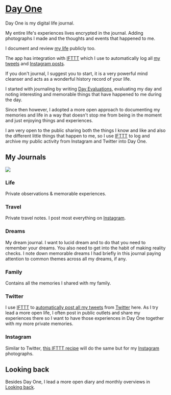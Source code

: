 # [Day One](http://dayoneapp.com)

Day One is my digital life journal.

My entire life's experiences lives encrypted in the journal. Adding photographs I made and the thoughts and events that happened to me.

I document and review [my life](../../looking-back/looking-back.md) publicly too.

The app has integration with [IFTTT](https://ifttt.com/day_one) which I use to automatically log all [my tweets](https://twitter.com/nikitavoloboev) and [Instagram posts](https://www.instagram.com/nikitavoloboev/).

If you don't journal, I suggest you to start, it is a very powerful mind cleanser and acts as a wonderful history record of your life.

I started with journaling by writing [Day Evaluations](https://medium.com/@nikitavoloboev/day-evaluations-5706f31c9c5e#.m4lw1eo32), evaluating my day and noting interesting and memorable things that have happened to me during the day.

Since then however, I adopted a more open approach to documenting my memories and life in a way that doesn't stop me from being in the moment and just enjoying things and experiences.

I am very open to the public sharing both the things I know and like and also the different little things that happen to me, so I use [IFTTT](../../tools/ifttt.md) to log and archive my public activity from Instagram and Twitter into Day One.

## My Journals

![](https://i.imgur.com/Bk2k58c.png)

### Life

Private observations & memorable experiences.

### Travel

Private travel notes. I post most everything on [Instagram](https://www.instagram.com/nikitavoloboev/).

### Dreams

My dream journal. I want to lucid dream and to do that you need to remember your dreams. You also need to get into the habit of making reality checks. I note down memorable dreams I had briefly in this journal paying attention to common themes across all my dreams, if any.

### Family

Contains all the memories I shared with my family.

### Twitter

I use [IFTTT](../../tools/ifttt.md) to [automatically post all my tweets](https://ifttt.com/applets/56660889d-save-your-tweets-to-day-one) from [Twitter](https://twitter.com/nikitavoloboev) here. As I try lead a more open life, I often post in public outlets and share my experiences there so I want to have those experiences in Day One together with my more private memories.

### Instagram

Similar to Twitter, [this IFTTT recipe](https://ifttt.com/applets/61918118d-save-your-instagram-photos-to-day-one) will do the same but for my [Instagram](https://www.instagram.com/nikitavoloboev/) photographs.

## Looking back

Besides Day One, I lead a more open diary and monthly overviews in [Looking back](../../looking-back/looking-back.md).
